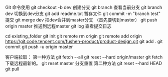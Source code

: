 Git 命令使用
git checkout -b dev     创建分支
git branch          查看当前分支
git branch dev   切换到dev分支
git add  readme.txt      暂存文件
git commit -m "branch test"  提交
git merge dev     把dev合并到master分支 （首先要切到master）
git push origin master    推送到远程master
git log     查看提交日志





cd existing_folder
git init
git remote rm origin
git remote add origin https://git.code.tencent.com/fushen-product/product-design.git
git add .
git commit
git push -u origin master


客户端拉取：
第一种方法
   git fetch --all
   git reset --hard origin/master
   git fetch  下载远程最新的。
   git reset master  分支重置
第二种方法
   git reset --hard HEAD
   git pull

